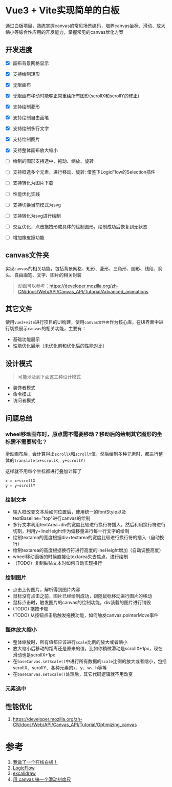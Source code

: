 # Vue3 + Vite实现简单的白板

通过白板项目，熟练掌握canvas的常见场景编码，培养canvas坐标、滑动、放大缩小等综合性应用的开发能力，掌握常见的canvas优化方案

## 开发进度
- [x]  画布背景网格显示
- [x]  支持绘制矩形
- [x]  无限画布
- [x]  无限画布移动时能够正常重绘所有图形(scrollX和scrollY的修正)
- [x]  支持绘制菱形
- [x]  支持绘制自由画笔
- [x]  支持绘制多行文字
- [x]  支持绘制图片
- [x]  支持整体画布放大缩小
- [ ]  绘制的图形支持选中、拖动、缩放、旋转
- [ ]  支持框选多个元素，进行移动、旋转: 借鉴下LogicFlow的Selection插件
- [ ]  支持转化为图片下载

- [ ]  性能优化实践

- [ ]  支持切换当前模式为svg
- [ ]  支持转化为svg进行绘制

- [ ]  交互优化，点击拖拽形成具体的绘制图形，绘制成功后恢复到无状态
- [ ]  增加橡皮擦功能


## canvas文件夹

实现`canvas`的相关功能，包括背景网格、矩形、菱形、三角形、圆形、线段、箭头、自由画笔、文字、图片的相关封装

> 动画可以参考：https://developer.mozilla.org/zh-CN/docs/Web/API/Canvas_API/Tutorial/Advanced_animations

## 其它文件

使用`vue3+vite`进行项目的UI构建，使用`canvas文件夹`作为核心库，在UI界面中进行切换展示`canvas`的相关功能，主要有：

- 基础功能展示
- 性能优化展示（未优化前和优化后的性能对比）


## 设计模式

> 可能涉及到下面这三种设计模式

- 装饰者模式
- 命令模式
- 访问者模式



## 问题总结

### wheel移动画布时，原点需不需要移动？移动后的绘制其它图形的坐标需不需要转化？

滑动画布后，会计算得出`scrollX`和`scrollY`值，然后绘制多种元素时，都进行整体的`translate(x+scrollX, y+scrollY)`

这样就不用每个坐标都进行叠加计算了

```js
x = x+scrollX
y = y+scrollY
```

### 绘制文本

- 输入框改变文本后如何位置后，使用统一的fontStyle以及textBaseline="top"进行canvas的绘制
- 多行文本利用textArea+div的宽度比较进行换行符插入，然后利用换行符进行切割，利用y+lineHeight作为偏移量进行每一行文字的绘制
- 绘制textarea的宽度根据div+textarea的宽度比较进行换行符的插入（自动换行）
- 绘制textarea的高度根据换行符进行高度的lineHeight增加（自动调整高度）
- wheel移动画板的时候直接让textarea失去焦点，进行绘制
- （TODO）复制黏贴文本时如何自动实现换行


### 绘制图片

- 点击上传图片，解析得到图片内容
- 鼠标没有点击之前，图片已经绘制成功，跟随鼠标移动进行图片的移动
- 鼠标点击时，触发图片的canvas的绘制功能，div装载的图片进行销毁
- (TODO) 拖拽卡顿
- (TODO) 从按钮点击后触发拖拽功能，如何触发canvas.pointerMove事件


### 整体放大缩小

- 整体缩放时，所有值都应该进行`scale`比例的放大或者缩小
- 放大缩小后移动的距离还是原来的值，比如你稍微滑动是scrollX+1px，现在滑动也是scrollX+1px
- 在`baseCanvas.setScale()`中进行所有数据的`scale`比例的放大或者缩小，包括scrollX、scrollY、各种元素的x、y、w、h等等
- 在`baseCanvas.setScale()`处理后，其它代码逻辑就不用改变

### 元素选中



## 性能优化
1. https://developer.mozilla.org/zh-CN/docs/Web/API/Canvas_API/Tutorial/Optimizing_canvas


# 参考
1. [我做了一个在线白板！](https://juejin.cn/post/7091276963146530847)
2. [LogicFlow](https://github.com/didi/LogicFlow)
3. [excalidraw](https://github.com/excalidraw/excalidraw)
4. [用 canvas 搞一个滑动刻度尺](https://juejin.cn/post/6962152799601688613)